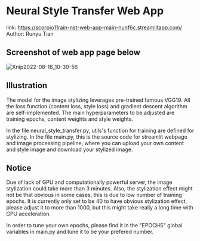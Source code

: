 # Neural Style Transfer Web App

link: https://scorpio11rain-nst-web-app-main-nunf6c.streamlitapp.com/
Author: Runyu Tian

## Screenshot of web app page below
![Xnip2022-08-18_10-30-56](https://user-images.githubusercontent.com/88039791/185458456-893d1a1a-37aa-4b04-98fe-3799232b0744.jpg)

## Illustration
The model for the image stylizing leverages pre-trained famous VGG19. All the loss function (content loss, style loss) and gradient descent algorithm are self-implemented. The main hyperparameters to be adjusted are training epochs, content weights and style weights.

In the file neural_style_transfer.py, utils's function for training are defined for stylizing.
In the file main.py, this is the source code for streamlit webpage and image processing pipeline, where you can upload your own content and style image and download your stylized image.

## Notice
Due of lack of GPU and computationally powerful server, the image stylization could take more than 3 minutes. Also, the stylization effect might not be that obvious in some cases, this is due to low number of training epochs. It is currently only set to be 40 to have obvious stylization effect, please adjust it to more than 1000, but this might take really a long time with GPU acceleration.

In order to tune your own epochs, please find it in the "EPOCHS" global variables in main.py and tune it to be your prefered number.



